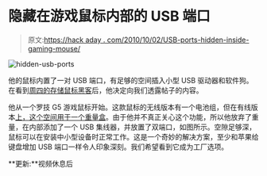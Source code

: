 # 隐藏在游戏鼠标内部的 USB 端口

> 原文:[https://hack aday . com/2010/10/02/USB-ports-hidden-inside-gaming-mouse/](https://hackaday.com/2010/10/02/usb-ports-hidden-inside-gaming-mouse/)

![](../Images/50cd6bb86d5fe846715d3686f2d3c3c6.png "hidden-usb-ports")

他的鼠标内置了一对 USB 端口，有足够的空间插入小型 USB 驱动器和软件狗。在看到[周四的存储鼠标黑客](http://hackaday.com/2010/09/30/usb-mouse-with-storage-added/)后，他决定向我们透露帖子的内容。

他从一个罗技 G5 游戏鼠标开始。这款鼠标的无线版本有一个电池组，但在有线版本[上，这个空间用于一个重量盒](http://www.tomshardware.com/reviews/ultimate-mouse-hunt,1114-11.html)。由于他并不真正关心这个功能，所以他放弃了重量，在内部添加了一个 USB 集线器，并放置了双端口，如图所示。空隙足够深，鼠标可以在安装中小型设备时正常工作。这是一个奇妙的解决方案，至少和苹果给键盘增加 USB 端口一样令人印象深刻。我们希望看到它成为工厂选项。

**更新:**视频休息后